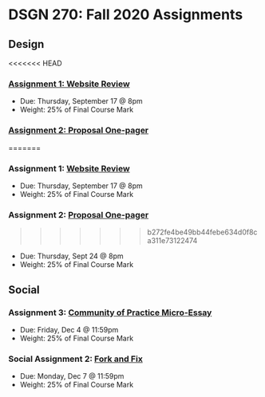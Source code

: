 # DSGN 270: Fall 2020 Assignments
## Design
<<<<<<< HEAD
### [Assignment 1: Website Review](https://github.com/sait-wbdv/assessments/tree/master/dsgn270/design/assignment-1)
- Due: Thursday, September 17 @ 8pm
- Weight: 25% of Final Course Mark

### [Assignment 2: Proposal One-pager](https://github.com/sait-wbdv/assessments/tree/master/dsgn270/design/assignment-2)
=======
### Assignment 1: [Website Review](https://sait-wbdv.github.io/assessments/dsgn270/design/assignment-1)
- Due: Thursday, September 17 @ 8pm
- Weight: 25% of Final Course Mark

### Assignment 2: [Proposal One-pager](https://sait-wbdv.github.io/assessments/dsgn270/design/assignment-2)
>>>>>>> b272fe4be49bb44febe634d0f8ca311e73122474
- Due: Thursday, Sept 24 @ 8pm
- Weight: 25% of Final Course Mark

## Social 
### Assignment 3: [Community of Practice Micro-Essay](https://github.com/sait-wbdv/assessments/tree/master/dsgn270/social/assignment-3)
- Due: Friday, Dec 4 @ 11:59pm
- Weight: 25% of Final Course Mark

### Social Assignment 2: [Fork and Fix](https://github.com/sait-wbdv/assessments/tree/master/dsgn270/social/assignment-4)
- Due: Monday, Dec 7 @ 11:59pm
- Weight: 25% of Final Course Mark
